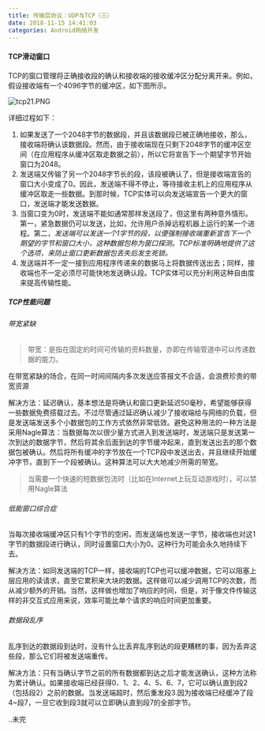 ```yaml
---
title: 传输层协议：UDP与TCP（三）
date: 2018-11-15 14:41:03
categories: Android网络开发
---
```


#### TCP滑动窗口

TCP的窗口管理将正确接收段的确认和接收端的接收缓冲区分配分离开来。例如，假设接收端有一个4096字节的缓冲区，如下图所示。

![tcp21.PNG](https://i.loli.net/2018/11/15/5bed35516ae56.png)

详细过程如下：

1. 如果发送了一个2048字节的数据段，并且该数据段已被正确地接收，那么，接收端将确认该数据段。然而，由于接收端现在只剩下2048字节的缓冲区空间（在应用程序从缓冲区取走数据之前），所以它将宣告下一个期望字节开始窗口为2048。
2. 发送端又传输了另一个2048字节长的段，该段被确认了，但是接收端宣告的窗口大小变成了0。因此，发送端不得不停止，等待接收主机上的应用程序从缓冲区取走一些数据。到那时候，TCP实体可以向发送端宣告一个更大的窗口，发送端才能发送数据。
3. 当窗口变为0时，发送端不能如通常那样发送段了，但这里有两种意外情形。第一，紧急数据仍可以发送，比如，允许用户杀掉远程机器上运行的某一个进程。第二，*发送端可以发送一个1字节的段，以便强制接收端重新宣告下一个期望的字节和窗口大小，这种数据包称为窗口探测。TCP标准明确地提供了这个选项，来防止窗口更新数据包丢失后发生死锁。*
4. 发送端并不一定一接到应用程序传递来的数据马上将数据传送出去；同样，接收端也不一定必须尽可能快地发送确认段。TCP实体可以充分利用这种自由度来提高传输性能。

##### TCP性能问题

###### 带宽紧缺

> 带宽：是指在固定的时间可传输的资料数量，亦即在传输管道中可以传递数据的能力。

在带宽紧缺的场合，在同一时间间隔内多次发送应答报文不合适，会浪费珍贵的带宽资源

解决方法：延迟确认，基本想法是将确认和窗口更新延迟50毫秒，希望能够获得一些数据免费搭载过去。不过尽管通过延迟确认减少了接收端给与网络的负载，但是发送端发送多个小数据包的工作方式依然非常低效。避免这种用法的一种方法是采用Nagle算法：当数据每次以很少量方式进入到发送端时，发送端只是发送第一次到达的数据字节，然后将其余后面到达的字节缓冲起来，直到发送出去的那个数据包被确认。然后将所有缓冲的字节放在一个TCP段中发送出去，并且继续开始缓冲字节，直到下一个段被确认。这种算法可以大大地减少所需的带宽。

> 当需要一个快速的短数据包流时（比如在Internet上玩互动游戏时），可以禁用Nagle算法

###### 低能窗口综合症

当每次接收端缓冲区只有1个字节的空闲，而发送端也发送一字节，接收端也对这1字节的数据段进行确认，同时设置窗口大小为0。这种行为可能会永久地持续下去。

解决方法：如同发送端的TCP一样，接收端的TCP也可以缓冲数据，它可以阻塞上层应用的读请求，直至它累积来大块的数据。这样做可以减少调用TCP的次数，而从减少额外的开销。当然，这样做也增加了响应的时间，但是，对于像文件传输这样的非交互式应用来说，效率可能比单个请求的响应时间更加重要。

###### 数据段乱序

乱序到达的数据段到达时，没有什么比丢弃乱序到达的段更糟糕的事，因为丢弃这些段，那么它们将被发送端重传。

解决方法：只有当确认字节之前的所有数据都到达之后才能发送确认，这种方法称为累计确认。如果接收端已经获得0、1、2、4、5、6、7，它可以确认直到段2（包括段2）之前的数据。当发送端超时，然后重发段3.因为接收端已经缓冲了段4~段7，一旦它收到段3就可以立即确认直到段7的全部字节。

..未完